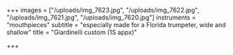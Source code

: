+++
images = ["/uploads/img_7623.jpg", "/uploads/img_7622.jpg", "/uploads/img_7621.jpg", "/uploads/img_7620.jpg"]
instruments = "mouthpieces"
subtitle = "especially made for a Florida trumpeter, wide and shallow"
title = "Giardinelli custom (1S appx)"

+++
